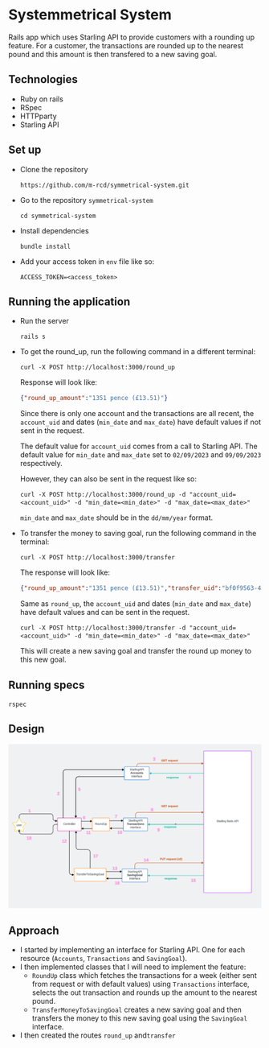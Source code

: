 # Systemmetrical System 

Rails app which uses Starling API to provide customers with a rounding up feature.
For a customer, the transactions are rounded up to the nearest pound and this amount is then transfered to a new saving goal.


## Technologies

- Ruby on rails 
- RSpec
- HTTPparty
- Starling API


## Set up

- Clone the repository

  ```
  https://github.com/m-rcd/symmetrical-system.git
  ```

- Go to the repository `symmetrical-system`

  ```
  cd symmetrical-system 
  ```

- Install dependencies
 
  ```
  bundle install
  ```

- Add your access token in `env` file like so: 

  ```
  ACCESS_TOKEN=<access_token>
  ```

## Running the application


- Run the server

  ```
  rails s
  ```

- To get the round_up, run the following command in a different terminal:

  ```
  curl -X POST http://localhost:3000/round_up
  ```

  Response will look like: 

  ```JSON
  {"round_up_amount":"1351 pence (£13.51)"}
  ```

  Since there is only one account and the transactions are all recent, the `account_uid` and dates (`min_date` and `max_date`) have default values if not sent in the request. 

  The default value for `account_uid` comes from a call to Starling API.
  The default value for `min_date` and `max_date` set to `02/09/2023` and `09/09/2023` respectively.

  However, they can also be sent in the request like so: 
 
   ```
   curl -X POST http://localhost:3000/round_up -d "account_uid=<account_uid>" -d "min_date=<min_date>" -d "max_date=<max_date>"
   ```

   `min_date` and `max_date` should be in the `dd/mm/year` format. 

   
- To transfer the money to saving goal, run the following command in the terminal:

  ```
  curl -X POST http://localhost:3000/transfer
  ```
  
  The response will look like:

  ```JSON
  {"round_up_amount":"1351 pence (£13.51)","transfer_uid":"bf0f9563-4d81-4dbd-9a68-8c7f126e207d"}
  ```
  
  Same as `round_up`, the `account_uid` and dates (`min_date` and `max_date`) have default values and can be sent in the request. 

   ```
   curl -X POST http://localhost:3000/transfer -d "account_uid=<account_uid>" -d "min_date=<min_date>" -d "max_date=<max_date>"
   ```
  This will create a new saving goal and transfer the round up money to this new goal.

## Running specs

  ```
  rspec
  ```

## Design

![Design](design.png)

## Approach

- I started by implementing an interface for Starling API. One for each resource (`Accounts`, `Transactions` and `SavingGoal`).
- I then implemented classes that I will need to implement the feature:
   - `RoundUp` class which fetches the transactions for a week (either sent from request or with default values) using `Transactions` interface, selects the out transaction and rounds up the amount to the nearest pound.
   - `TransferMoneyToSavingGoal` creates a new saving goal and then transfers the  money to this new saving goal using the `SavingGoal` interface.
- I then created the routes `round_up` and`transfer` 


